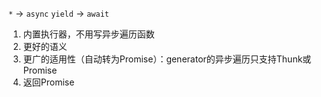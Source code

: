 
`*` -> `async`
`yield` -> `await`

1. 内置执行器，不用写异步遍历函数
2. 更好的语义
3. 更广的适用性（自动转为Promise）：generator的异步遍历只支持Thunk或Promise
4. 返回Promise